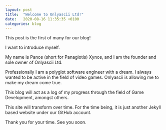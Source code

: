 ```yaml
---
layout: post
title:  "Welcome to Onlyascii Ltd!"
date:   2020-08-16 11:35:35 +0100
categories: blog
---
```

This post is the first of many for our blog!

I want to introduce myself. 

My name is Panos (short for Panagiotis) Xynos, and I am the founder and sole owner of Onlyascii Ltd. 

Professionally I am a polyglot software engineer with a dream. 
I always wanted to be active in the field of video games. Onlyascii is allowing me to make my dream come true.

This blog will act as a log of my progress through the field of Game Development, amongst others.

This site will transform over time. For the time being, it is just another Jekyll based website under our GitHub account.

Thank you for your time. See you soon.